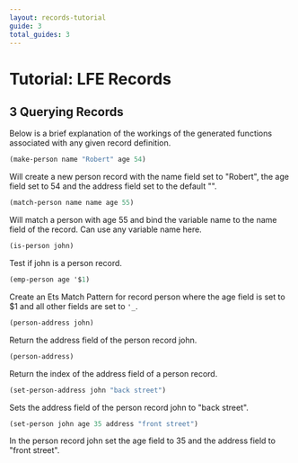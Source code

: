 ```yaml
---
layout: records-tutorial
guide: 3
total_guides: 3
---
```

# Tutorial: LFE Records

## 3 Querying Records

Below is a brief explanation of the workings of the generated
functions associated with any given record definition.

```lisp
(make-person name "Robert" age 54)
```

Will create a new person record with the name field set to "Robert",
the age field set to 54 and the address field set to the default "".

```lisp
(match-person name name age 55)
```

Will match a person with age 55 and bind the variable name to the name
field of the record. Can use any variable name here.

```lisp
(is-person john)
```

Test if john is a person record.

```lisp
(emp-person age '$1)
```

Create an Ets Match Pattern for record person where the age field is
set to $1 and all other fields are set to ``'_``.

```lisp
(person-address john)
```

Return the address field of the person record john.

```lisp
(person-address)
```

Return the index of the address field of a person record.

```lisp
(set-person-address john "back street")
```

Sets the address field of the person record john to "back street".

```lisp
(set-person john age 35 address "front street")
```

In the person record john set the age field to 35 and the address
field to "front street".
